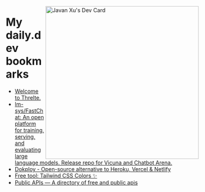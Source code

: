 
<a href="https://app.daily.dev/JavanXU"><img align="right" src="https://api.daily.dev/devcards/e45a150971844cd6959a94bb94e861ea.png?r=quw" width="400" alt="Javan Xu's Dev Card"/></a>

# My daily.dev bookmarks
<!-- daily.dev BOOKMARKS:START -->
- [Welcome to Threlte.](https://app.daily.dev/posts/SyzLIfdfU?utm_source=rss&utm_medium=bookmarks&utm_campaign=6ueXw3FRNQzpNtewCDbI6)
- [lm-sys/FastChat: An open platform for training, serving, and evaluating large language models. Release repo for Vicuna and Chatbot Arena.](https://app.daily.dev/posts/ShUWc9QT9?utm_source=rss&utm_medium=bookmarks&utm_campaign=6ueXw3FRNQzpNtewCDbI6)
- [Dokploy - Open-source alternative to Heroku, Vercel &amp; Netlify](https://app.daily.dev/posts/QWvJBXJsU?utm_source=rss&utm_medium=bookmarks&utm_campaign=6ueXw3FRNQzpNtewCDbI6)
- [Free tool: Tailwind CSS Colors ✨](https://app.daily.dev/posts/5EnppSdbQ?utm_source=rss&utm_medium=bookmarks&utm_campaign=6ueXw3FRNQzpNtewCDbI6)
- [Public APIs — A directory of free and public apis](https://app.daily.dev/posts/kReOft5Mu?utm_source=rss&utm_medium=bookmarks&utm_campaign=6ueXw3FRNQzpNtewCDbI6)
<!-- daily.dev BOOKMARKS:END -->
